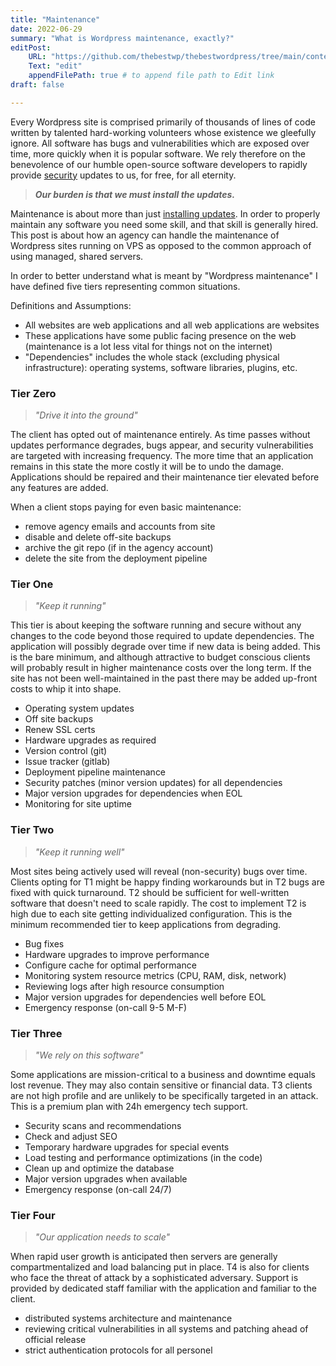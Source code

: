 ```yaml
---
title: "Maintenance"
date: 2022-06-29
summary: "What is Wordpress maintenance, exactly?"
editPost:
    URL: "https://github.com/thebestwp/thebestwordpress/tree/main/content"
    Text: "edit"
    appendFilePath: true # to append file path to Edit link
draft: false

---
```

Every Wordpress site is comprised primarily of thousands of lines of code written by talented hard-working volunteers whose existence we gleefully ignore.
All software has bugs and vulnerabilities which are exposed over time, more quickly when it is popular software.
We rely therefore on the benevolence of our humble open-source software developers to rapidly provide [security](/posts/security) updates to us, for free, for all eternity.

> ***Our burden is that we must install the updates.***

Maintenance is about more than just [installing updates](/posts/updates).
In order to properly maintain any software you need some skill, and that skill is generally hired.
This post is about how an agency can handle the maintenance of Wordpress sites running on VPS as opposed to the common approach of using managed, shared servers.

In order to better understand what is meant by "Wordpress maintenance" I have defined five tiers representing common situations.

Definitions and Assumptions:
- All websites are web applications and all web applications are websites
- These applications have some public facing presence on the web (maintenance is a lot less vital for things not on the internet)
- "Dependencies" includes the whole stack (excluding physical infrastructure): operating systems, software libraries, plugins, etc.


### Tier Zero
> *"Drive it into the ground"*

The client has opted out of maintenance entirely.
As time passes without updates performance degrades, bugs appear, and security vulnerabilities are targeted with increasing frequency.
The more time that an application remains in this state the more costly it will be to undo the damage.
Applications should be repaired and their maintenance tier elevated before any features are added. 

When a client stops paying for even basic maintenance:
- remove agency emails and accounts from site
- disable and delete off-site backups
- archive the git repo (if in the agency account)
- delete the site from the deployment pipeline


### Tier One
> *"Keep it running"*

This tier is about keeping the software running and secure without any changes to the code beyond those required to update dependencies.
The application will possibly degrade over time if new data is being added.
This is the bare minimum, and although attractive to budget conscious clients will probably result in higher maintenance costs over the long term.
If the site has not been well-maintained in the past there may be added up-front costs to whip it into shape.
- Operating system updates
- Off site backups
- Renew SSL certs
- Hardware upgrades as required
- Version control (git)
- Issue tracker (gitlab)
- Deployment pipeline maintenance
- Security patches (minor version updates) for all dependencies
- Major version upgrades for dependencies when EOL
- Monitoring for site uptime


### Tier Two 
> *"Keep it running well"*

Most sites being actively used will reveal (non-security) bugs over time.
Clients opting for T1 might be happy finding workarounds but in T2 bugs are fixed with quick turnaround. 
T2 should be sufficient for well-written software that doesn't need to scale rapidly.
The cost to implement T2 is high due to each site getting individualized configuration.
This is the minimum recommended tier to keep applications from degrading.
- Bug fixes
- Hardware upgrades to improve performance
- Configure cache for optimal performance
- Monitoring system resource metrics (CPU, RAM, disk, network)
- Reviewing logs after high resource consumption
- Major version upgrades for dependencies well before EOL
- Emergency response (on-call 9-5 M-F)


### Tier Three 
> *"We rely on this software"*

Some applications are mission-critical to a business and downtime equals lost revenue.
They may also contain sensitive or financial data.
T3 clients are not high profile and are unlikely to be specifically targeted in an attack.
This is a premium plan with 24h emergency tech support.
- Security scans and recommendations
- Check and adjust SEO
- Temporary hardware upgrades for special events
- Load testing and performance optimizations (in the code)
- Clean up and optimize the database
- Major version upgrades when available
- Emergency response (on-call  24/7)


### Tier Four 
> *"Our application needs to scale"*

When rapid user growth is anticipated then servers are generally compartmentalized and load balancing put in place.
T4 is also for clients who face the threat of attack by a sophisticated adversary. 
Support is provided by dedicated staff familiar with the application and familiar to the client.
- distributed systems architecture and maintenance
- reviewing critical vulnerabilities in all systems and patching ahead of official release
- strict authentication protocols for all personel
 

